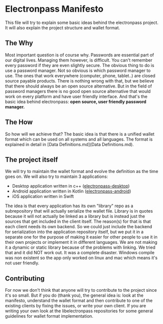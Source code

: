 # Electronpass Manifesto
This file will try to explain some basic ideas behind the electronpass project. It will also explain the project structure and wallet format.

## The Why
Most important question is of course why. Passwords are essential part of our digital lives. Managing them however, is difficult. You can't remember every password if they are even slightly secure. The obvious thing to do is use a password manager. Not so obvious is which password manager to use. The ones that work everywhere (computer, phone, tablet..) are closed source payable products. There is nothing wrong with that, but we believe that there should always be an open source alternative. But in the field of password managers there is no good open source alternative that would work on every platform and have user friendly interface. And that's the basic idea behind electronpass: **open source, user friendly password manager.**

## The How
So how will we achieve that? The basic idea is that there is a unified wallet format which can be used on all systems and all languages. The format is explained in detail in [Data Definitions.md](Data Definitions.md).

## The project itself
We will try to maintain the wallet format and evolve the definition as the time goes on. We will also try to maintain 3 applications:
- Desktop application written in c++ ([electronpass-desktop](https://github.com/electronpass/electronpass-desktop))
- Android application written in Kotlin ([electronpass-android](https://github.com/electronpass/electronpass-android))
- iOS application written in Swift

The idea is that every application has its own "library" repo as a subrepository that will actually serialize the wallet file. Library is in quotes because it will not actually be linked as a library but is instead just the sources that get included in the client itself. The reason(s) for that is that each client needs its own backend. So we could just include the backend for serialization into the application repository itself, but we put it in a separate one for the purpose of making it easier for other people to use it in their own projects or implement it in different languages. We are not making it a dynamic or static library because of the problems with linking. We tried that and it did NOT work out. It was a complete disaster. Windows compile was non existent so the app only worked on linux and mac which means it's not user friendly.

## Contributing
For now we don't think that anyone will try to contribute to the project since it's so small. But if you do (thank you), the general idea is: look at the manifesto, understand the wallet format and then contribute to one of the existing clients by fixing the issues, or write your own client. If you are writing your own look at the libelectronpass repositories for some general guidelines for wallet format implementation.

